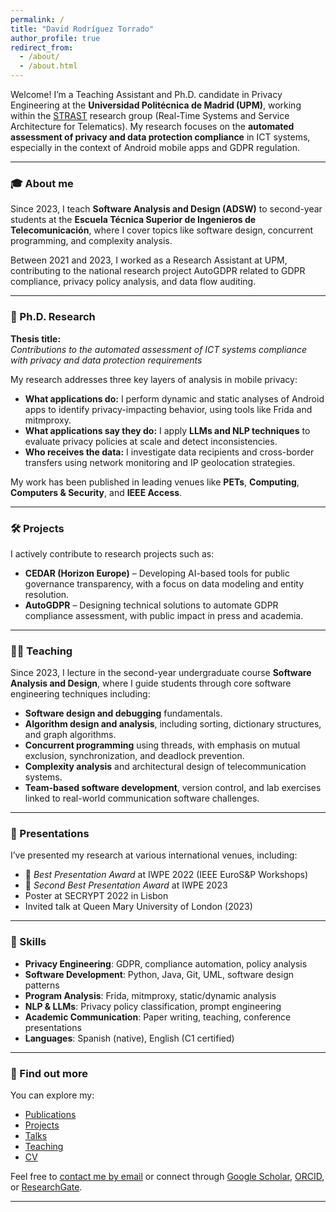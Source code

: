 ```yaml
---
permalink: /
title: "David Rodríguez Torrado"
author_profile: true
redirect_from: 
  - /about/
  - /about.html
---
```


Welcome! I’m a Teaching Assistant and Ph.D. candidate in Privacy Engineering at the **Universidad Politécnica de Madrid (UPM)**, working within the [STRAST](https://www.upm.es/recursosidi/map/sistemas-de-tiempo-real-y-arquitectura-de-servicios-telematicos/) research group (Real-Time Systems and Service Architecture for Telematics). My research focuses on the **automated assessment of privacy and data protection compliance** in ICT systems, especially in the context of Android mobile apps and GDPR regulation.

---

### 🎓 About me

Since 2023, I teach **Software Analysis and Design (ADSW)** to second-year students at the **Escuela Técnica Superior de Ingenieros de Telecomunicación**, where I cover topics like software design, concurrent programming, and complexity analysis.

Between 2021 and 2023, I worked as a Research Assistant at UPM, contributing to the national research project AutoGDPR related to GDPR compliance, privacy policy analysis, and data flow auditing.

---

### 🧪 Ph.D. Research

**Thesis title:**  
*Contributions to the automated assessment of ICT systems compliance with privacy and data protection requirements*

My research addresses three key layers of analysis in mobile privacy:

- **What applications do:** I perform dynamic and static analyses of Android apps to identify privacy-impacting behavior, using tools like Frida and mitmproxy.
- **What applications say they do:** I apply **LLMs and NLP techniques** to evaluate privacy policies at scale and detect inconsistencies.
- **Who receives the data:** I investigate data recipients and cross-border transfers using network monitoring and IP geolocation strategies.

My work has been published in leading venues like **PETs**, **Computing**, **Computers & Security**, and **IEEE Access**.

---

### 🛠️ Projects

I actively contribute to research projects such as:

- **CEDAR (Horizon Europe)** – Developing AI-based tools for public governance transparency, with a focus on data modeling and entity resolution.
- **AutoGDPR** – Designing technical solutions to automate GDPR compliance assessment, with public impact in press and academia.

---

### 🧑‍🏫 Teaching

Since 2023, I lecture in the second-year undergraduate course **Software Analysis and Design**, where I guide students through core software engineering techniques including:

- **Software design and debugging** fundamentals.
- **Algorithm design and analysis**, including sorting, dictionary structures, and graph algorithms.
- **Concurrent programming** using threads, with emphasis on mutual exclusion, synchronization, and deadlock prevention.
- **Complexity analysis** and architectural design of telecommunication systems.
- **Team-based software development**, version control, and lab exercises linked to real-world communication software challenges.
  
---

### 🎤 Presentations

I’ve presented my research at various international venues, including:

- 🥇 *Best Presentation Award* at IWPE 2022 (IEEE EuroS&P Workshops)
- 🥈 *Second Best Presentation Award* at IWPE 2023
- Poster at SECRYPT 2022 in Lisbon
- Invited talk at Queen Mary University of London (2023)

---

### 🧠 Skills

- **Privacy Engineering**: GDPR, compliance automation, policy analysis  
- **Software Development**: Python, Java, Git, UML, software design patterns  
- **Program Analysis**: Frida, mitmproxy, static/dynamic analysis  
- **NLP & LLMs**: Privacy policy classification, prompt engineering  
- **Academic Communication**: Paper writing, teaching, conference presentations  
- **Languages**: Spanish (native), English (C1 certified)

---

### 📄 Find out more

You can explore my:

- [Publications](/publications)
- [Projects](/projects)
- [Talks](/talks)
- [Teaching](/teaching)
- [CV](/cv)

Feel free to [contact me by email](mailto:david.rtorrado@upm.es) or connect through [Google Scholar](https://scholar.google.com.au/citations?user=bn1jm8QAAAAJ), [ORCID](https://orcid.org/0000-0002-0911-4608), or [ResearchGate](https://www.researchgate.net/profile/David-Rodriguez-Torrado).

---
